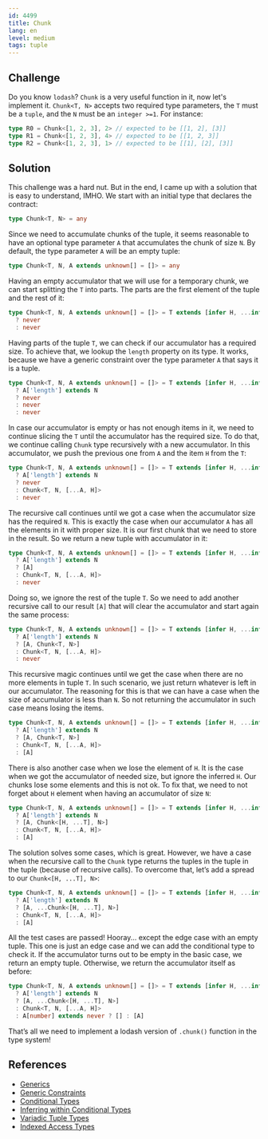 ```yaml
---
id: 4499
title: Chunk
lang: en
level: medium
tags: tuple
---
```


## Challenge

Do you know `lodash`?
`Chunk` is a very useful function in it, now let's implement it.
`Chunk<T, N>` accepts two required type parameters, the `T` must be a `tuple`, and the `N` must be an `integer >=1`.
For instance:

```typescript
type R0 = Chunk<[1, 2, 3], 2> // expected to be [[1, 2], [3]]
type R1 = Chunk<[1, 2, 3], 4> // expected to be [[1, 2, 3]]
type R2 = Chunk<[1, 2, 3], 1> // expected to be [[1], [2], [3]]
```

## Solution

This challenge was a hard nut.
But in the end, I came up with a solution that is easy to understand, IMHO.
We start with an initial type that declares the contract:

```typescript
type Chunk<T, N> = any
```

Since we need to accumulate chunks of the tuple, it seems reasonable to have an optional type parameter `A` that accumulates the chunk of size `N`.
By default, the type parameter `A` will be an empty tuple:

```typescript
type Chunk<T, N, A extends unknown[] = []> = any
```

Having an empty accumulator that we will use for a temporary chunk, we can start splitting the `T` into parts.
The parts are the first element of the tuple and the rest of it:

```typescript
type Chunk<T, N, A extends unknown[] = []> = T extends [infer H, ...infer T]
  ? never
  : never
```

Having parts of the tuple `T`, we can check if our accumulator has a required size.
To achieve that, we lookup the `length` property on its type.
It works, because we have a generic constraint over the type parameter `A` that says it is a tuple.

```typescript
type Chunk<T, N, A extends unknown[] = []> = T extends [infer H, ...infer T]
  ? A['length'] extends N
  ? never
  : never
  : never
```

In case our accumulator is empty or has not enough items in it, we need to continue slicing the `T` until the accumulator has the required size.
To do that, we continue calling `Chunk` type recursively with a new accumulator.
In this accumulator, we push the previous one from `A` and the item `H` from the `T`:

```typescript
type Chunk<T, N, A extends unknown[] = []> = T extends [infer H, ...infer T]
  ? A['length'] extends N
  ? never
  : Chunk<T, N, [...A, H]>
  : never
```

The recursive call continues until we got a case when the accumulator size has the required `N`.
This is exactly the case when our accumulator `A` has all the elements in it with proper size.
It is our first chunk that we need to store in the result.
So we return a new tuple with accumulator in it:

```typescript
type Chunk<T, N, A extends unknown[] = []> = T extends [infer H, ...infer T]
  ? A['length'] extends N
  ? [A]
  : Chunk<T, N, [...A, H]>
  : never
```

Doing so, we ignore the rest of the tuple `T`.
So we need to add another recursive call to our result `[A]` that will clear the accumulator and start again the same process:

```typescript
type Chunk<T, N, A extends unknown[] = []> = T extends [infer H, ...infer T]
  ? A['length'] extends N
  ? [A, Chunk<T, N>]
  : Chunk<T, N, [...A, H]>
  : never
```

This recursive magic continues until we get the case when there are no more elements in tuple `T`.
In such scenario, we just return whatever is left in our accumulator.
The reasoning for this is that we can have a case when the size of accumulator is less than `N`.
So not returning the accumulator in such case means losing the items.

```typescript
type Chunk<T, N, A extends unknown[] = []> = T extends [infer H, ...infer T]
  ? A['length'] extends N
  ? [A, Chunk<T, N>]
  : Chunk<T, N, [...A, H]>
  : [A]
```

There is also another case when we lose the element of `H`.
It is the case when we got the accumulator of needed size, but ignore the inferred `H`.
Our chunks lose some elements and this is not ok.
To fix that, we need to not forget about `H` element when having an accumulator of size `N`:

```typescript
type Chunk<T, N, A extends unknown[] = []> = T extends [infer H, ...infer T]
  ? A['length'] extends N
  ? [A, Chunk<[H, ...T], N>]
  : Chunk<T, N, [...A, H]>
  : [A]
```

The solution solves some cases, which is great.
However, we have a case when the recursive call to the `Chunk` type returns the tuples in the tuple in the tuple (because of recursive calls).
To overcome that, let’s add a spread to our `Chunk<[H, ...T], N>`:

```typescript
type Chunk<T, N, A extends unknown[] = []> = T extends [infer H, ...infer T]
  ? A['length'] extends N
  ? [A, ...Chunk<[H, ...T], N>]
  : Chunk<T, N, [...A, H]>
  : [A]
```

All the test cases are passed!
Hooray... except the edge case with an empty tuple.
This one is just an edge case and we can add the conditional type to check it.
If the accumulator turns out to be empty in the basic case, we return an empty tuple.
Otherwise, we return the accumulator itself as before:

```typescript
type Chunk<T, N, A extends unknown[] = []> = T extends [infer H, ...infer T]
  ? A['length'] extends N
  ? [A, ...Chunk<[H, ...T], N>]
  : Chunk<T, N, [...A, H]>
  : A[number] extends never ? [] : [A]
```

That’s all we need to implement a lodash version of `.chunk()` function in the type system!

## References

- [Generics](https://www.typescriptlang.org/docs/handbook/2/generics.html)
- [Generic Constraints](https://www.typescriptlang.org/docs/handbook/2/generics.html#generic-constraints)
- [Conditional Types](https://www.typescriptlang.org/docs/handbook/2/conditional-types.html)
- [Inferring within Conditional Types](https://www.typescriptlang.org/docs/handbook/2/conditional-types.html#inferring-within-conditional-types)
- [Variadic Tuple Types](https://www.typescriptlang.org/docs/handbook/release-notes/typescript-4-0.html#variadic-tuple-types)
- [Indexed Access Types](https://www.typescriptlang.org/docs/handbook/2/indexed-access-types.html)
